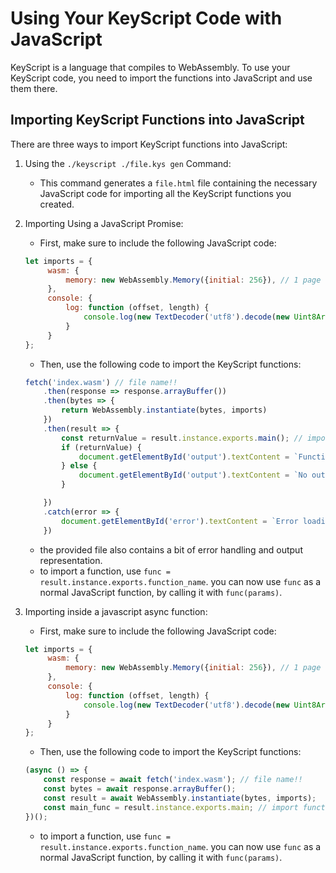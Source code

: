 # Using Your KeyScript Code with JavaScript
KeyScript is a language that compiles to WebAssembly. To use your KeyScript code, you need to import the functions into JavaScript and use them there.

## Importing KeyScript Functions into JavaScript
There are three ways to import KeyScript functions into JavaScript:
1. Using the `./keyscript ./file.kys gen` Command:
    - This command generates a `file.html` file containing the necessary JavaScript code for importing all the KeyScript functions you created.

2. Importing Using a JavaScript Promise:
   - First, make sure to include the following JavaScript code:
   ```javascript
   let imports = {
        wasm: {
            memory: new WebAssembly.Memory({initial: 256}), // 1 page = 64KB, 256 pages = much storage
        },
        console: {
            log: function (offset, length) {
                console.log(new TextDecoder('utf8').decode(new Uint8Array(imports.wasm.memory.buffer, offset, length)));
            }
        }
   };
   ```
    - Then, use the following code to import the KeyScript functions:
    ```javascript
    fetch('index.wasm') // file name!!
        .then(response => response.arrayBuffer())
        .then(bytes => {
            return WebAssembly.instantiate(bytes, imports)
        })
        .then(result => {
            const returnValue = result.instance.exports.main(); // import functions here
            if (returnValue) {
                document.getElementById('output').textContent = `Function returned: ${returnValue}`;
            } else {
                document.getElementById('output').textContent = `No output, check the console`;
            }

        })
        .catch(error => {
            document.getElementById('error').textContent = `Error loading WebAssembly: ${error.message}`;
        })
    ```
   - the provided file also contains a bit of error handling and output representation.
   - to import a function, use `func = result.instance.exports.function_name`. you can now use `func` as a normal JavaScript function, by calling it with `func(params)`.
3. Importing inside a javascript async function:
   - First, make sure to include the following JavaScript code:
   ```javascript
   let imports = {
        wasm: {
            memory: new WebAssembly.Memory({initial: 256}), // 1 page = 64KB, 256 pages = much storage
        },
        console: {
            log: function (offset, length) {
                console.log(new TextDecoder('utf8').decode(new Uint8Array(imports.wasm.memory.buffer, offset, length)));
            }
        }
   };
   ```
    - Then, use the following code to import the KeyScript functions:
    ```javascript
    (async () => {
        const response = await fetch('index.wasm'); // file name!!
        const bytes = await response.arrayBuffer();
        const result = await WebAssembly.instantiate(bytes, imports);
        const main_func = result.instance.exports.main; // import functions here
    })();
    ```
   - to import a function, use `func = result.instance.exports.function_name`. you can now use `func` as a normal JavaScript function, by calling it with `func(params)`.